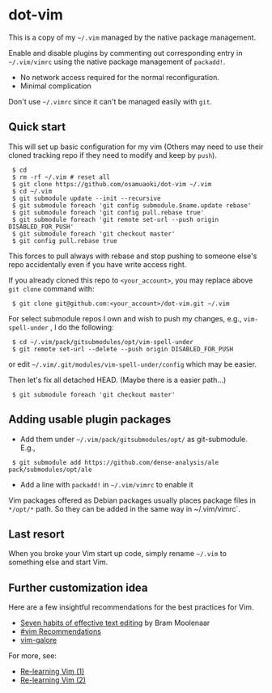 # dot-vim

This is a copy of my `~/.vim` managed by the native package management.

Enable and disable plugins by commenting out corresponding entry
in `~/.vim/vimrc` using the native package management of `packadd!`.

* No network access required for the normal reconfiguration.
* Minimal complication

Don't use `~/.vimrc` since it can't be managed easily with `git`.

## Quick start

This will set up basic configuration for my vim (Others may need to use
their cloned tracking repo if they need to modify and keep by `push`).

```
 $ cd
 $ rm -rf ~/.vim # reset all
 $ git clone https://github.com/osamuaoki/dot-vim ~/.vim
 $ cd ~/.vim
 $ git submodule update --init --recursive
 $ git submodule foreach 'git config submodule.$name.update rebase'
 $ git submodule foreach 'git config pull.rebase true'
 $ git submodule foreach 'git remote set-url --push origin DISABLED_FOR_PUSH'
 $ git submodule foreach 'git checkout master'
 $ git config pull.rebase true
```

This forces to pull always with rebase and stop pushing to someone
else's repo accidentally even if you have write access right.

If you already cloned this repo to `<your_account>`, you may replace
above `git clone` command with:

```
 $ git clone git@github.com:<your_account>/dot-vim.git ~/.vim
```

For select submodule repos I own and wish to push my changes, e.g.,
`vim-spell-under` , I do the following:

```
 $ cd ~/.vim/pack/gitsubmodules/opt/vim-spell-under
 $ git remote set-url --delete --push origin DISABLED_FOR_PUSH

```

or edit `~/.vim/.git/modules/vim-spell-under/config` which may be easier.


Then let's fix all detached HEAD.  (Maybe there is a easier path...)

```
 $ git submodule foreach 'git checkout master'
```

## Adding usable plugin packages

* Add them under `~/.vim/pack/gitsubmodules/opt/` as git-submodule.
  E.g.,

```
 $ git submodule add https://github.com/dense-analysis/ale pack/submodules/opt/ale
```

* Add a line with `packadd!` in `~/.vim/vimrc` to enable it

Vim packages offered as Debian packages usually places package files in
`*/opt/*` path.  So they can be added in the same way in ~/.vim/vimrc`.

##  Last resort

When you broke your Vim start up code, simply rename `~/.vim` to
something else and start Vim.

## Further customization idea

Here are a few insightful recommendations for the best practices for
Vim.

* [Seven habits of effective text editing](https://www.moolenaar.net/habits.html) by Bram Moolenaar
* [#vim Recommendations](https://www.vi-improved.org/recommendations/)
* [vim-galore](https://github.com/mhinz/vim-galore)

For more, see:
* [Re-learning Vim (1)](https://osamuaoki.github.io/en/2019/09/17/vim-learn-1/)
* [Re-learning Vim (2)](https://osamuaoki.github.io/en/2019/09/24/vim-learn-2/)


<!-- vim: set sts=2 sw=2 expandtab ai si tw=72: -->
